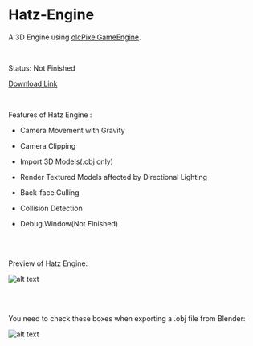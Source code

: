 # Hatz-Engine
A 3D Engine using [olcPixelGameEngine](https://github.com/OneLoneCoder/olcPixelGameEngine).

<br />

Status: Not Finished

[Download Link](https://github.com/blindeyethe/Hatz-Engine/raw/main/Release/3D%20Engine.exe)
  
 <br />
 
Features of Hatz Engine :

- Camera Movement with Gravity

- Camera Clipping 

- Import 3D Models(.obj only)

- Render Textured Models affected by Directional Lighting

- Back-face Culling

- Collision Detection

- Debug Window(Not Finished)

<br /><br />

Preview of Hatz Engine:

![alt text](https://i.imgur.com/a9qsuYB.png)

<br /><br />

You need to check these boxes when exporting a .obj file from Blender: 

![alt text](https://i.imgur.com/agKhaWb.png)
